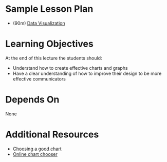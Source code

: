 # Sample Lesson Plan
- (90m) [Data Visualization](Introduction_to_Visualization3.pptx)

# Learning Objectives

At the end of this lecture the students should:

* Understand how to create effective charts and graphs
* Have a clear understanding of how to improve their design to be more effective communicators

# Depends On

None

# Additional Resources

- [Choosing a good chart](https://extremepresentation.typepad.com/files/choosing-a-good-chart-09.pdf)
- [Online chart chooser](http://labs.juiceanalytics.com/chartchooser/index.html)